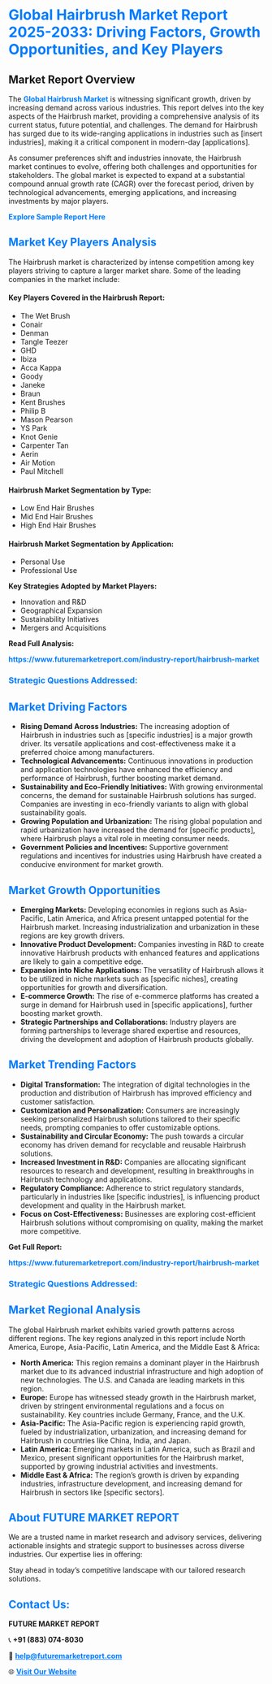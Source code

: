 <h1 style="color: #007BFF;">Global Hairbrush Market Report 2025-2033: Driving Factors, Growth Opportunities, and Key Players</h1>

<section id="overview">
<h2>Market Report Overview</h2>
<p>The <a href="https://www.futuremarketreport.com/industry-report/hairbrush-market" style="color: #007BFF; text-decoration: none;"><strong>Global Hairbrush Market</strong></a> is witnessing significant growth, driven by increasing demand across various industries. This report delves into the key aspects of the Hairbrush market, providing a comprehensive analysis of its current status, future potential, and challenges. The demand for Hairbrush has surged due to its wide-ranging applications in industries such as [insert industries], making it a critical component in modern-day [applications].</p>
<p>As consumer preferences shift and industries innovate, the Hairbrush market continues to evolve, offering both challenges and opportunities for stakeholders. The global market is expected to expand at a substantial compound annual growth rate (CAGR) over the forecast period, driven by technological advancements, emerging applications, and increasing investments by major players.</p>
</section>

<section id="overview">
<p><a href="https://www.futuremarketreport.com/request-sample/reportId=26924" style="color: #007BFF; text-decoration: none;"><strong>Explore Sample Report Here</strong></a></p>
</section>

<section id="key-players">
<h2 style="color: #007BFF;">Market Key Players Analysis</h2>
<p>The Hairbrush market is characterized by intense competition among key players striving to capture a larger market share. Some of the leading companies in the market include:</p>
<h4>Key Players Covered in the Hairbrush Report:</h4>
<ul><li>The Wet Brush</li><li>Conair</li><li>Denman</li><li>Tangle Teezer</li><li>GHD</li><li>Ibiza</li><li>Acca Kappa</li><li>Goody</li><li>Janeke</li><li>Braun</li><li>Kent Brushes</li><li>Philip B</li><li>Mason Pearson</li><li>YS Park</li><li>Knot Genie</li><li>Carpenter Tan</li><li>Aerin</li><li>Air Motion</li><li>Paul Mitchell</li></ul>
<h4>Hairbrush Market Segmentation by Type:</h4>
<ul><li>Low End Hair Brushes</li><li>Mid End Hair Brushes</li><li>High End Hair Brushes</li></ul>

<h4>Hairbrush Market Segmentation by Application:</h4>
<ul><li>Personal Use</li><li>Professional Use</li></ul>
<p><strong>Key Strategies Adopted by Market Players:</strong></p>
<ul>
<li>Innovation and R&D</li>
<li>Geographical Expansion</li>
<li>Sustainability Initiatives</li>
<li>Mergers and Acquisitions</li>
</ul>
</section>

<section>
<p><strong>Read Full Analysis: </strong></p><a href="https://www.futuremarketreport.com/industry-report/hairbrush-market" style="color: #007BFF; text-decoration: none;"><strong>https://www.futuremarketreport.com/industry-report/hairbrush-market</strong></a>
<h3 style="color: #007BFF;">Strategic Questions Addressed:</h3>
</section>

<section id="driving-factors">
<h2 style="color: #007BFF;">Market Driving Factors</h2>
<ul>
<li><strong>Rising Demand Across Industries:</strong> The increasing adoption of Hairbrush in industries such as [specific industries] is a major growth driver. Its versatile applications and cost-effectiveness make it a preferred choice among manufacturers.</li>
<li><strong>Technological Advancements:</strong> Continuous innovations in production and application technologies have enhanced the efficiency and performance of Hairbrush, further boosting market demand.</li>
<li><strong>Sustainability and Eco-Friendly Initiatives:</strong> With growing environmental concerns, the demand for sustainable Hairbrush solutions has surged. Companies are investing in eco-friendly variants to align with global sustainability goals.</li>
<li><strong>Growing Population and Urbanization:</strong> The rising global population and rapid urbanization have increased the demand for [specific products], where Hairbrush plays a vital role in meeting consumer needs.</li>
<li><strong>Government Policies and Incentives:</strong> Supportive government regulations and incentives for industries using Hairbrush have created a conducive environment for market growth.</li>
</ul>
</section>

<section id="growth-opportunities">
<h2 style="color: #007BFF;">Market Growth Opportunities</h2>
<ul>
<li><strong>Emerging Markets:</strong> Developing economies in regions such as Asia-Pacific, Latin America, and Africa present untapped potential for the Hairbrush market. Increasing industrialization and urbanization in these regions are key growth drivers.</li>
<li><strong>Innovative Product Development:</strong> Companies investing in R&D to create innovative Hairbrush products with enhanced features and applications are likely to gain a competitive edge.</li>
<li><strong>Expansion into Niche Applications:</strong> The versatility of Hairbrush allows it to be utilized in niche markets such as [specific niches], creating opportunities for growth and diversification.</li>
<li><strong>E-commerce Growth:</strong> The rise of e-commerce platforms has created a surge in demand for Hairbrush used in [specific applications], further boosting market growth.</li>
<li><strong>Strategic Partnerships and Collaborations:</strong> Industry players are forming partnerships to leverage shared expertise and resources, driving the development and adoption of Hairbrush products globally.</li>
</ul>
</section>

<section id="trending-factors">
<h2 style="color: #007BFF;">Market Trending Factors</h2>
<ul>
<li><strong>Digital Transformation:</strong> The integration of digital technologies in the production and distribution of Hairbrush has improved efficiency and customer satisfaction.</li>
<li><strong>Customization and Personalization:</strong> Consumers are increasingly seeking personalized Hairbrush solutions tailored to their specific needs, prompting companies to offer customizable options.</li>
<li><strong>Sustainability and Circular Economy:</strong> The push towards a circular economy has driven demand for recyclable and reusable Hairbrush solutions.</li>
<li><strong>Increased Investment in R&D:</strong> Companies are allocating significant resources to research and development, resulting in breakthroughs in Hairbrush technology and applications.</li>
<li><strong>Regulatory Compliance:</strong> Adherence to strict regulatory standards, particularly in industries like [specific industries], is influencing product development and quality in the Hairbrush market.</li>
<li><strong>Focus on Cost-Effectiveness:</strong> Businesses are exploring cost-efficient Hairbrush solutions without compromising on quality, making the market more competitive.</li>
</ul>
</section>

<section>
<p><strong>Get Full Report: </strong></p><a href="https://www.futuremarketreport.com/industry-report/hairbrush-market" style="color: #007BFF; text-decoration: none;"><strong>https://www.futuremarketreport.com/industry-report/hairbrush-market</strong></a>
<h3 style="color: #007BFF;">Strategic Questions Addressed:</h3>
</section>


<section id="regional-analysis">
<h2 style="color: #007BFF;">Market Regional Analysis</h2>
<p>The global Hairbrush market exhibits varied growth patterns across different regions. The key regions analyzed in this report include North America, Europe, Asia-Pacific, Latin America, and the Middle East & Africa:</p>
<ul>
<li><strong>North America:</strong> This region remains a dominant player in the Hairbrush market due to its advanced industrial infrastructure and high adoption of new technologies. The U.S. and Canada are leading markets in this region.</li>
<li><strong>Europe:</strong> Europe has witnessed steady growth in the Hairbrush market, driven by stringent environmental regulations and a focus on sustainability. Key countries include Germany, France, and the U.K.</li>
<li><strong>Asia-Pacific:</strong> The Asia-Pacific region is experiencing rapid growth, fueled by industrialization, urbanization, and increasing demand for Hairbrush in countries like China, India, and Japan.</li>
<li><strong>Latin America:</strong> Emerging markets in Latin America, such as Brazil and Mexico, present significant opportunities for the Hairbrush market, supported by growing industrial activities and investments.</li>
<li><strong>Middle East & Africa:</strong> The region’s growth is driven by expanding industries, infrastructure development, and increasing demand for Hairbrush in sectors like [specific sectors].</li>
</ul>
</section>

<footer>
<h2 style="color: #007BFF;">About FUTURE MARKET REPORT</h2>
<p>We are a trusted name in market research and advisory services, delivering actionable insights and strategic support to businesses across diverse industries. Our expertise lies in offering:</p>

<p>Stay ahead in today’s competitive landscape with our tailored research solutions.</p>

<h2 style="color: #007BFF;">Contact Us:</h2>
<p><strong>FUTURE MARKET REPORT</strong></p>
<p>📞 <strong>+91 (883) 074-8030</strong></p>
<p>📧 <strong><a href="mailto:help@futuremarketreport.com" style="color: #007BFF;">help@futuremarketreport.com</a></strong></p>
<p>🌐 <strong><a href="https://www.futuremarketreport.com/" style="color: #007BFF;">Visit Our Website</a></strong></p>
</footer>
